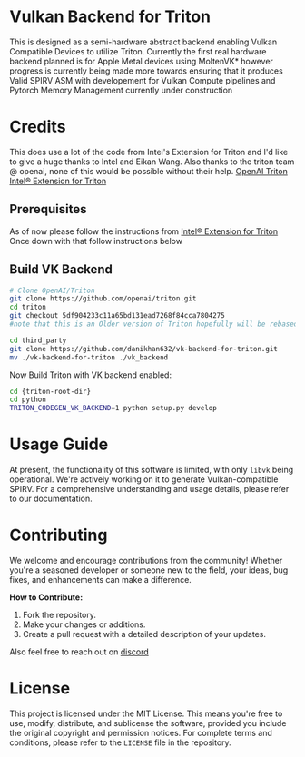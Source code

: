 # Vulkan Backend for Triton

This is designed as a semi-hardware abstract backend enabling Vulkan Compatible Devices to utilize Triton.
Currently the first real hardware backend planned is for Apple Metal devices using MoltenVK* however progress is currently being made more towards ensuring that it produces Valid SPIRV ASM with developement for Vulkan Compute pipelines and Pytorch Memory Management currently under construction

# Credits
This does use a lot of the code from Intel's Extension for Triton and I'd like to give a huge thanks to Intel and Eikan Wang. Also thanks to the triton team @ openai, none of this 
would be possible without their help.
[OpenAI Triton](https://github.com/openai/triton)
[Intel® Extension for Triton ](https://github.com/intel/intel-xpu-backend-for-triton)

## Prerequisites

As of now please follow the instructions from [Intel® Extension for Triton ](https://github.com/intel/intel-xpu-backend-for-triton)
Once down with that follow instructions below
## Build VK Backend

```Bash
# Clone OpenAI/Triton
git clone https://github.com/openai/triton.git
cd triton
git checkout 5df904233c11a65bd131ead7268f84cca7804275
#note that this is an Older version of Triton hopefully will be rebased soon.

cd third_party
git clone https://github.com/danikhan632/vk-backend-for-triton.git
mv ./vk-backend-for-triton ./vk_backend

```

Now Build Triton with VK backend enabled:

```Bash
cd {triton-root-dir}
cd python
TRITON_CODEGEN_VK_BACKEND=1 python setup.py develop
```
# Usage Guide

At present, the functionality of this software is limited, with only `libvk` being operational. We're actively working on it to generate Vulkan-compatible SPIRV. For a comprehensive understanding and usage details, please refer to our documentation.

# Contributing

We welcome and encourage contributions from the community! Whether you're a seasoned developer or someone new to the field, your ideas, bug fixes, and enhancements can make a difference.

**How to Contribute:**
1. Fork the repository.
2. Make your changes or additions.
3. Create a pull request with a detailed description of your updates.

Also feel free to reach out on [discord](https://discord.gg/Mg5zYBwt)
# License

This project is licensed under the MIT License. This means you're free to use, modify, distribute, and sublicense the software, provided you include the original copyright and permission notices. For complete terms and conditions, please refer to the `LICENSE` file in the repository.


